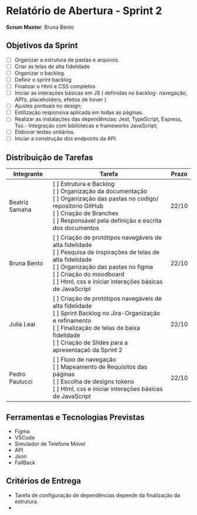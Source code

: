 

# Relatório de Abertura - Sprint 2

**Scrum Master**: Bruna Bento 

## Objetivos da Sprint

- [ ] Organizar a estrutura de pastas e arquivos.
- [ ] Criar as telas de alta fidelidade 
- [ ] Organizar o backlog.
- [ ] Definir o sprint backlog 
- [ ] Finalizar o Html e CSS completos
- [ ] Iniciar as interações básicas em JS ( definidas no backlog- navegação, API’s,     placeholders, efeitos de hover )
- [ ] Ajustes pontuais no design;
- [ ] Estilização responsiva aplicada em todas as páginas.
- [ ] Realizar as instalações das dependências: Jest, TypeScript, Express, Tsx.- Integração com bibliotecas e frameworks JavaScript;
- [ ] Elaborar testes unitários.
- [ ] Iniciar a construção dos endpoints da API.

## Distribuição de Tarefas
| Integrante       | Tarefa                                                                 | Prazo |
|------------------|------------------------------------------------------------------------|--------|
| Beatriz Samaha   |  [ ] Estrutura e Backlog<br> [ ] Organização da documentação<br> [ ] Organização das pastas no codigo/ repositorio GitHub<br> [ ] Criação de Branches<br> [ ] Responsável pela definição e escrita dos documentos<br>  | 22/10  |
| Bruna Bento      |  [ ] Criação de protótipos navegáveis de alta fidelidade<br> [ ] Pesquisa de inspirações de telas de alta fidelidade<br> [ ] Organização das pastas no figma<br> [ ] Criação do moodboard<br> [ ] Html, css e iniciar interações básicas de JavaScript<br>   | 22/10  |
| Julia Leal       |  [ ] Criação de protótipos navegáveis de alta fidelidade<br> [ ] Sprint Backlog no Jira-Organização e refinamento<br>  [ ] Finalização de telas de baixa fidelidade<br> [ ] Criação de Slides para a apresentaçaõ da Sprint 2<br>  | 22/10  |
| Pedro Paulucci   |  [ ] Fluxo de navegação<br>  [ ] Mapeamento de Requisitos das páginas<br> [ ] Escolha de designs tokens<br> [ ] Html, css e iniciar interações básicas de JavaScript<br>  | 22/10  |

## Ferramentas e Tecnologias Previstas
- Figma
- VSCode
- Simulador de Telefone Móvel 
- API 
- Json
- FallBack


## Critérios de Entrega
- Tarefa de configuração de dependências depende da finalização da estrutura.
- 